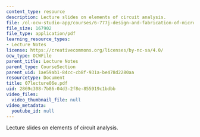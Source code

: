```yaml
---
content_type: resource
description: Lecture slides on elements of circuit analysis.
file: /ol-ocw-studio-app/courses/6-777j-design-and-fabrication-of-microelectromechanical-devices-spring-2007/2869c3087b8604d32f8e855919c1bdbb_07lecture06e.pdf
file_size: 167902
file_type: application/pdf
learning_resource_types:
- Lecture Notes
license: https://creativecommons.org/licenses/by-nc-sa/4.0/
ocw_type: OCWFile
parent_title: Lecture Notes
parent_type: CourseSection
parent_uid: 1ae59ab1-84cc-cb8f-931a-be478d2280aa
resourcetype: Document
title: 07lecture06e.pdf
uid: 2869c308-7b86-04d3-2f8e-855919c1bdbb
video_files:
  video_thumbnail_file: null
video_metadata:
  youtube_id: null
---
```

Lecture slides on elements of circuit analysis.